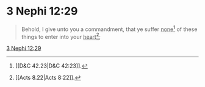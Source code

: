 # 3 Nephi 12:29

> Behold, I give unto you a commandment, that ye suffer <u>none</u>[^a] of these things to enter into your <u>heart</u>[^b];

[3 Nephi 12:29](https://www.churchofjesuschrist.org/study/scriptures/bofm/3-ne/12?lang=eng&id=p29#p29)


[^a]: [[D&C 42.23|D&C 42:23]].  
[^b]: [[Acts 8.22|Acts 8:22]].  
